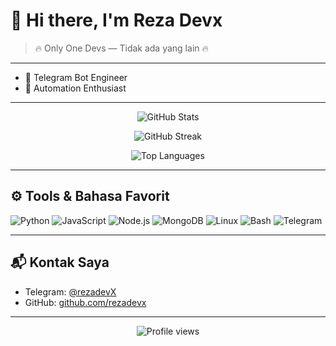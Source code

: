 # 👋 Hi there, I'm Reza Devx

> 🔥 Only One Devs — Tidak ada yang lain 🔥

---

- 🤖 Telegram Bot Engineer
- 🚀 Automation Enthusiast

---


<p align="center">
  <img src="https://github-readme-stats.vercel.app/api?username=rezadevx&show_icons=true&theme=radical&hide_title=true&hide_border=true&count_private=true" alt="GitHub Stats" />
</p>

<p align="center">
  <img src="https://github-readme-streak-stats.herokuapp.com/?user=rezadevx&theme=radical&hide_border=true" alt="GitHub Streak" />
</p>

<p align="center">
  <img src="https://github-readme-stats.vercel.app/api/top-langs/?username=rezadevx&layout=compact&theme=radical&hide_border=true" alt="Top Languages" />
</p>

---

## ⚙️ Tools & Bahasa Favorit

![Python](https://img.shields.io/badge/-Python-333?style=flat-square&logo=python)
![JavaScript](https://img.shields.io/badge/-JavaScript-333?style=flat-square&logo=javascript)
![Node.js](https://img.shields.io/badge/-Node.js-333?style=flat-square&logo=node.js)
![MongoDB](https://img.shields.io/badge/-MongoDB-333?style=flat-square&logo=mongodb)
![Linux](https://img.shields.io/badge/-Linux-333?style=flat-square&logo=linux)
![Bash](https://img.shields.io/badge/-Bash-333?style=flat-square&logo=gnu-bash)
![Telegram](https://img.shields.io/badge/-Telegram%20Bot-333?style=flat-square&logo=telegram)

---

## 📬 Kontak Saya

- Telegram: [@rezadevX](https://t.me/thisisveverybody)
- GitHub: [github.com/rezadevx](https://github.com/rezadevx)

---

<p align="center">
  <img src="https://komarev.com/ghpvc/?username=rezadevx&label=Profile+Views&color=red&style=flat-square" alt="Profile views" />
</p>
